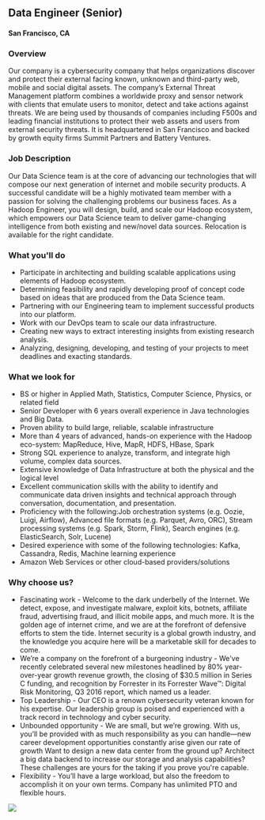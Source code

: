 ## Data Engineer (Senior)
#### San Francisco, CA

### Overview
Our company is a cybersecurity company that helps organizations discover and protect their external facing known, unknown and third-party web, mobile and social digital assets. The company’s External Threat Management platform combines a worldwide proxy and sensor network with clients that emulate users to monitor, detect and take actions against threats. We are being used by thousands of companies including F500s and leading financial institutions to protect their web assets and users from external security threats. It is headquartered in San Francisco and backed by growth equity firms Summit Partners and Battery Ventures.

### Job Description
Our Data Science team is at the core of advancing our technologies that will compose our next generation of internet and mobile security products. A successful candidate will be a highly motivated team member with a passion for solving the challenging problems our business faces. As a Hadoop Engineer, you will design, build, and scale our Hadoop ecosystem, which empowers our Data Science team to deliver game-changing intelligence from both existing and new/novel data sources. Relocation is available for the right candidate.

### What you'll do
+ Participate in architecting and building scalable applications using elements of Hadoop ecosystem.
+ Determining feasibility and rapidly developing proof of concept code based on ideas that are produced from the Data Science team.
+ Partnering with our Engineering team to implement successful products into our platform.
+ Work with our DevOps team to scale our data infrastructure.
+ Creating new ways to extract interesting insights from existing research analysis.
+ Analyzing, designing, developing, and testing of your projects to meet deadlines and exacting standards.

### What we look for
+ BS or higher in Applied Math, Statistics, Computer Science, Physics, or related field
+ Senior Developer with 6 years overall experience in Java technologies and Big Data.
+ Proven ability to build large, reliable, scalable infrastructure
+ More than  4 years of advanced, hands-on experience with the Hadoop eco-system: MapReduce, Hive, MapR, HDFS, HBase, Spark
+ Strong SQL experience to analyze, transform, and integrate high volume, complex data sources.
+ Extensive knowledge of Data Infrastructure at both the physical and the logical level
+ Excellent communication skills with the ability to identify and communicate data driven insights and technical approach through conversation, documentation, and presentation.
+ Proficiency with the following:Job orchestration systems (e.g. Oozie, Luigi, Airflow), Advanced file formats (e.g. Parquet, Avro, ORC), Stream processing systems (e.g. Spark, Storm, Flink), Search engines (e.g. ElasticSearch, Solr, Lucene)
+ Desired experience with some of the following technologies: Kafka, Cassandra, Redis, Machine learning experience
+ Amazon Web Services or other cloud-based providers/solutions

### Why choose us?
+ Fascinating work - Welcome to the dark underbelly of the Internet. We detect, expose, and investigate malware, exploit kits, botnets, affiliate fraud, advertising fraud, and illicit mobile apps, and much more. It is the golden age of internet crime, and we are at the forefront of defensive efforts to stem the tide.  Internet security is a global growth industry, and the knowledge you acquire here will be a marketable skill for decades to come.
+ We’re a company on the forefront of a burgeoning industry - We've recently celebrated several new milestones headlined by 80% year-over-year growth revenue growth, the closing of $30.5 million in Series C funding, and recognition by Forrester in its Forrester Wave™: Digital Risk Monitoring, Q3 2016 report, which named us a leader.
+ Top Leadership - Our CEO is a renown cybersecurity veteran known for his expertise. Our leadership group is poised and experienced with a track record in technology and cyber security.
+ Unbounded opportunity - We are small, but we’re growing. With us, you’ll be provided with as much responsibility as you can handle—new career development opportunities constantly arise given our rate of growth Want to design a new data center from the ground up? Architect a big data backend to increase our storage and analysis capabilities? These challenges are yours for the taking if you prove you're capable.
+ Flexibility - You’ll have a large workload, but also the freedom to accomplish it on your own terms. Company has unlimited PTO and flexible hours. 


[<img src='https://dabuttonfactory.com/button.png?t=Apply&f=Calibri-Bold&ts=24&tc=fff&tshs=1&tshc=000&hp=20&vp=8&c=5&bgt=gradient&bgc=3d85c6&ebgc=073763'>](https://letsrockit.co/users/auth/github?job_id=umlza0lr-data-engineer-senior)
